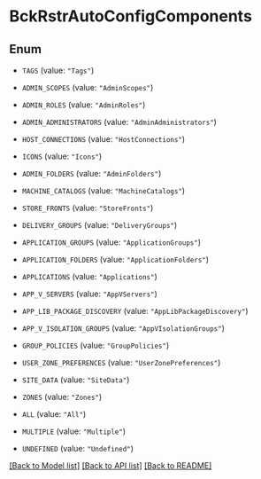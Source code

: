 # BckRstrAutoConfigComponents

## Enum


* `TAGS` (value: `"Tags"`)

* `ADMIN_SCOPES` (value: `"AdminScopes"`)

* `ADMIN_ROLES` (value: `"AdminRoles"`)

* `ADMIN_ADMINISTRATORS` (value: `"AdminAdministrators"`)

* `HOST_CONNECTIONS` (value: `"HostConnections"`)

* `ICONS` (value: `"Icons"`)

* `ADMIN_FOLDERS` (value: `"AdminFolders"`)

* `MACHINE_CATALOGS` (value: `"MachineCatalogs"`)

* `STORE_FRONTS` (value: `"StoreFronts"`)

* `DELIVERY_GROUPS` (value: `"DeliveryGroups"`)

* `APPLICATION_GROUPS` (value: `"ApplicationGroups"`)

* `APPLICATION_FOLDERS` (value: `"ApplicationFolders"`)

* `APPLICATIONS` (value: `"Applications"`)

* `APP_V_SERVERS` (value: `"AppVServers"`)

* `APP_LIB_PACKAGE_DISCOVERY` (value: `"AppLibPackageDiscovery"`)

* `APP_V_ISOLATION_GROUPS` (value: `"AppVIsolationGroups"`)

* `GROUP_POLICIES` (value: `"GroupPolicies"`)

* `USER_ZONE_PREFERENCES` (value: `"UserZonePreferences"`)

* `SITE_DATA` (value: `"SiteData"`)

* `ZONES` (value: `"Zones"`)

* `ALL` (value: `"All"`)

* `MULTIPLE` (value: `"Multiple"`)

* `UNDEFINED` (value: `"Undefined"`)


[[Back to Model list]](../README.md#documentation-for-models) [[Back to API list]](../README.md#documentation-for-api-endpoints) [[Back to README]](../README.md)


